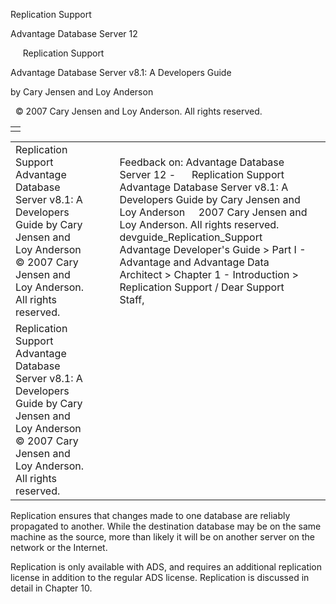 Replication Support




Advantage Database Server 12  

     Replication Support

Advantage Database Server v8.1: A Developers Guide

by Cary Jensen and Loy Anderson

  © 2007 Cary Jensen and Loy Anderson. All rights reserved.

|  |
| --- |
|  |

|  |  |  |  |  |
| --- | --- | --- | --- | --- |
| Replication Support  Advantage Database Server v8.1: A Developers Guide  by Cary Jensen and Loy Anderson    © 2007 Cary Jensen and Loy Anderson. All rights reserved. |  |  | Feedback on: Advantage Database Server 12 -      Replication Support Advantage Database Server v8.1: A Developers Guide by Cary Jensen and Loy Anderson     2007 Cary Jensen and Loy Anderson. All rights reserved. devguide\_Replication\_Support Advantage Developer's Guide > Part I - Advantage and Advantage Data Architect > Chapter 1 - Introduction > Replication Support / Dear Support Staff, |  |
| Replication Support  Advantage Database Server v8.1: A Developers Guide  by Cary Jensen and Loy Anderson    © 2007 Cary Jensen and Loy Anderson. All rights reserved. |  |  |  |  |

Replication ensures that changes made to one database are reliably propagated to another. While the destination database may be on the same machine as the source, more than likely it will be on another server on the network or the Internet.

Replication is only available with ADS, and requires an additional replication license in addition to the regular ADS license. Replication is discussed in detail in Chapter 10.